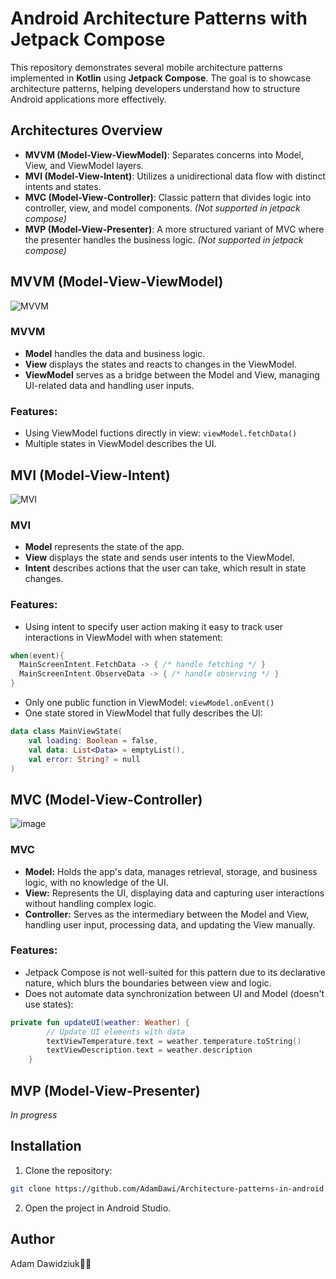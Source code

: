 # Android Architecture Patterns with Jetpack Compose

This repository demonstrates several mobile architecture patterns implemented in **Kotlin** using **Jetpack Compose**. The goal is to showcase architecture patterns, helping developers understand how to structure Android applications more effectively.

## Architectures Overview

- **MVVM (Model-View-ViewModel)**: Separates concerns into Model, View, and ViewModel layers.
- **MVI (Model-View-Intent)**: Utilizes a unidirectional data flow with distinct intents and states.
- **MVC (Model-View-Controller)**: Classic pattern that divides logic into controller, view, and model components. *(Not supported in jetpack compose)*
- **MVP (Model-View-Presenter)**: A more structured variant of MVC where the presenter handles the business logic. *(Not supported in jetpack compose)*

## MVVM (Model-View-ViewModel)

![MVVM](https://github.com/user-attachments/assets/2f3bec49-2749-488f-9b4d-ab16d453b0b3 )

### MVVM
- **Model** handles the data and business logic.
- **View** displays the states and reacts to changes in the ViewModel.
- **ViewModel** serves as a bridge between the Model and View, managing UI-related data and handling user inputs.

### Features:
- Using ViewModel fuctions directly in view: ```viewModel.fetchData()```
- Multiple states in ViewModel describes the UI.

## MVI (Model-View-Intent)

![MVI](https://github.com/user-attachments/assets/27155167-d5f0-471b-849d-2529bc5e8007)

### MVI
- **Model** represents the state of the app.
- **View** displays the state and sends user intents to the ViewModel.
- **Intent** describes actions that the user can take, which result in state changes.

### Features:
- Using intent to specify user action making it easy to track user interactions in ViewModel with when statement:
```kotlin
when(event){
  MainScreenIntent.FetchData -> { /* handle fetching */ }
  MainScreenIntent.ObserveData -> { /* handle observing */ }
}
```
- Only one public function in ViewModel: ```viewModel.onEvent()```
- One state stored in ViewModel that fully describes the UI:
```kotlin
data class MainViewState(
    val loading: Boolean = false,
    val data: List<Data> = emptyList(),
    val error: String? = null
)
```

## MVC (Model-View-Controller)

![image](https://github.com/user-attachments/assets/6d362156-da6a-491e-8801-dd9560da6f41)

### MVC
- **Model:** Holds the app's data, manages retrieval, storage, and business logic, with no knowledge of the UI.
- **View:** Represents the UI, displaying data and capturing user interactions without handling complex logic.
- **Controller:** Serves as the intermediary between the Model and View, handling user input, processing data, and updating the View manually.
  
### Features:
- Jetpack Compose is not well-suited for this pattern due to its declarative nature, which blurs the boundaries between view and logic.
- Does not automate data synchronization between UI and Model (doesn't use states):
```kotlin
private fun updateUI(weather: Weather) {
        // Update UI elements with data
        textViewTemperature.text = weather.temperature.toString()
        textViewDescription.text = weather.description
    }
```


## MVP (Model-View-Presenter)
*In progress*

## Installation

1. Clone the repository:
```bash
git clone https://github.com/AdamDawi/Architecture-patterns-in-android
```
2. Open the project in Android Studio.

## Author

Adam Dawidziuk🧑‍💻
